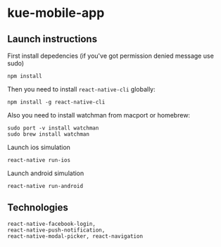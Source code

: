 # kue-mobile-app

## Launch instructions

First install depedencies (if you've got permission denied message use sudo)

```
npm install
```

Then you need to install `react-native-cli` globally:

```
npm install -g react-native-cli
```

Also you need to install watchman from macport or homebrew:

```
sudo port -v install watchman
sudo brew install watchman
```

Launch ios simulation

```
react-native run-ios
```

Launch android simulation

```
react-native run-android
```


## Technologies
```
react-native-facebook-login,
react-native-push-notification,
react-native-modal-picker, react-navigation
```